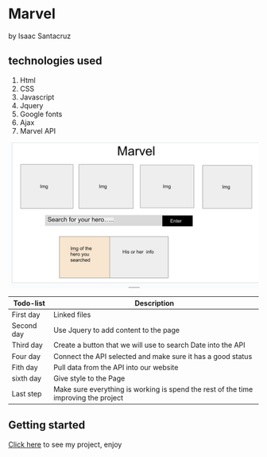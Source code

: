 # Marvel
by Isaac Santacruz 

## technologies used
1. Html 
2. CSS
3. Javascript
4. Jquery
5. Google fonts
6. Ajax
7. Marvel API


![Idea](./Demostration.png)

| Todo-list | Description |
| ----------- | ----------- |
| First day | Linked files |
| Second day | Use Jquery to add content to the page |
| Third day | Create a button that we will use to search Date into the API |
| Four day | Connect the API selected and make sure it has a good status |
| Fith day | Pull data from the API into our website  |
| sixth day | Give style to the Page  |
| Last step | Make sure everything is working is spend the rest of the time improving the project  |


## Getting started 

[Click here](https://github.com/isaacxdd/Unit1-Project) to see my project, enjoy
